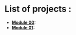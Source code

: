 # List of projects : 

- **[Module 00](https://github.com/tazerotu/42-School/tree/main/Cursus/CPP/CPP_Module_00):**
- **[Module 01](https://github.com/tazerotu/42-School/tree/main/Cursus/CPP/CPP_Module_01):**